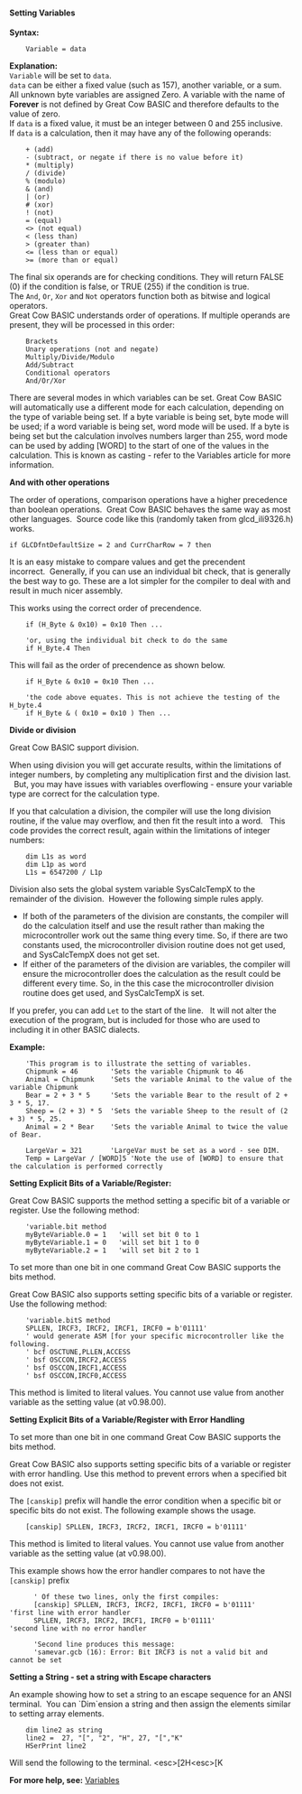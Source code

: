 <div class="section">

<div class="titlepage">

<div>

<div>

#### <span id="setting_variables"></span>Setting Variables

</div>

</div>

</div>

  
<span class="strong">**Syntax:**</span>

``` screen
    Variable = data
```

  
<span class="strong">**Explanation:**</span>  
`Variable` will be set to `data`.  
`data` can be either a fixed value (such as 157), another variable, or a
sum.  
All unknown byte variables are assigned Zero. A variable with the name
of <span class="strong">**Forever**</span> is not defined by Great Cow
BASIC and therefore defaults to the value of zero.  
If `data` is a fixed value, it must be an integer between 0 and 255
inclusive.  
If `data` is a calculation, then it may have any of the following
operands:

  

``` screen
    + (add)
    - (subtract, or negate if there is no value before it)
    * (multiply)
    / (divide)
    % (modulo)
    & (and)
    | (or)
    # (xor)
    ! (not)
    = (equal)
    <> (not equal)
    < (less than)
    > (greater than)
    <= (less than or equal)
    >= (more than or equal)
```

  
The final six operands are for checking conditions. They will return
FALSE (0) if the condition is false, or TRUE (255) if the condition is
true.  
The `And`, `Or`, `Xor` and `Not` operators function both as bitwise and
logical operators.  
Great Cow BASIC understands order of operations. If multiple operands
are present, they will be processed in this order:  

``` screen
    Brackets
    Unary operations (not and negate)
    Multiply/Divide/Modulo
    Add/Subtract
    Conditional operators
    And/Or/Xor
```

  
There are several modes in which variables can be set. Great Cow BASIC
will automatically use a different mode for each calculation, depending
on the type of variable being set. If a byte variable is being set, byte
mode will be used; if a word variable is being set, word mode will be
used. If a byte is being set but the calculation involves numbers larger
than 255, word mode can be used by adding \[WORD\] to the start of one
of the values in the calculation. This is known as casting - refer to
the Variables article for more information.  
  

<span class="strong">**And with other operations**</span>

The order of operations, comparison operations have a higher precedence
than boolean operations.  Great Cow BASIC behaves the same way as most
other languages.  Source code like this (randomly taken from
glcd\_ili9326.h) works.

``` screen
if GLCDfntDefaultSize = 2 and CurrCharRow = 7 then
```

It is an easy mistake to compare values and get the precendent
incorrect.  Generally, if you can use an individual bit check, that is
generally the best way to go. These are a lot simpler for the compiler
to deal with and result in much nicer assembly.

This works using the correct order of precendence.

``` screen
    if (H_Byte & 0x10) = 0x10 Then ...

    'or, using the individual bit check to do the same
    if H_Byte.4 Then
```

This will fail as the order of precendence as shown below.

``` screen
    if H_Byte & 0x10 = 0x10 Then ...

    'the code above equates. This is not achieve the testing of the H_byte.4
    if H_Byte & ( 0x10 = 0x10 ) Then ...
```

<span class="strong">**Divide or division**</span>

Great Cow BASIC support division.

When using division you will get accurate results, within the
limitations of integer numbers, by completing any multiplication first
and the division last.   But, you may have issues with variables
overflowing - ensure your variable type are correct for the calculation
type.

If you that calculation a division, the compiler will use the long
division routine, if the value may overflow, and then fit the result
into a word.   This code provides the correct result, again within the
limitations of integer numbers:

``` screen
    dim L1s as word
    dim L1p as word
    L1s = 6547200 / L1p
```

Division also sets the global system variable SysCalcTempX to the
remainder of the division.  However the following simple rules apply.  

<div class="itemizedlist">

-   If both of the parameters of the division are constants, the
    compiler will do the calculation itself and use the result rather
    than making the microcontroller work out the same thing every time.
    So, if there are two constants used, the microcontroller division
    routine does not get used, and SysCalcTempX does not get set.
-   If either of the parameters of the division are variables, the
    compiler will ensure the microcontroller does the calculation as the
    result could be different every time. So, in the this case the
    microcontroller division routine does get used, and SysCalcTempX is
    set.  

</div>

If you prefer, you can add `Let` to the start of the line.   It will not
alter the execution of the program, but is included for those who are
used to including it in other BASIC dialects.  
  

<span class="strong">**Example:**</span>

``` screen
    'This program is to illustrate the setting of variables.
    Chipmunk = 46        'Sets the variable Chipmunk to 46
    Animal = Chipmunk    'Sets the variable Animal to the value of the variable Chipmunk
    Bear = 2 + 3 * 5     'Sets the variable Bear to the result of 2 + 3 * 5, 17.
    Sheep = (2 + 3) * 5  'Sets the variable Sheep to the result of (2 + 3) * 5, 25.
    Animal = 2 * Bear    'Sets the variable Animal to twice the value of Bear.

    LargeVar = 321       'LargeVar must be set as a word - see DIM.
    Temp = LargeVar / [WORD]5 'Note the use of [WORD] to ensure that the calculation is performed correctly
```

  
  
<span class="strong">**Setting Explicit Bits of a
Variable/Register:**</span>  
  
Great Cow BASIC supports the method setting a specific bit of a variable
or register. Use the following method:  

``` screen
    'variable.bit method
    myByteVariable.0 = 1   'will set bit 0 to 1
    myByteVariable.1 = 0   'will set bit 1 to 0
    myByteVariable.2 = 1   'will set bit 2 to 1
```

  

To set more than one bit in one command Great Cow BASIC supports the
bits method.  

Great Cow BASIC also supports setting specific bits of a variable or
register. Use the following method:  

``` screen
    'variable.bitS method
    SPLLEN, IRCF3, IRCF2, IRCF1, IRCF0 = b'01111'
    ' would generate ASM [for your specific microcontroller like the following.
    ' bcf OSCTUNE,PLLEN,ACCESS
    ' bsf OSCCON,IRCF2,ACCESS
    ' bsf OSCCON,IRCF1,ACCESS
    ' bsf OSCCON,IRCF0,ACCESS
```

  
This method is limited to literal values. You cannot use value from
another variable as the setting value (at v0.98.00).  
  

<span class="strong">**Setting Explicit Bits of a Variable/Register with
Error Handling**</span>  
  
To set more than one bit in one command Great Cow BASIC supports the
bits method.  

Great Cow BASIC also supports setting specific bits of a variable or
register with error handling. Use this method to prevent errors when a
specified bit does not exist.  

The `[canskip]` prefix will handle the error condition when a specific
bit or specific bits do not exist. The following example shows the
usage.  

``` screen
    [canskip] SPLLEN, IRCF3, IRCF2, IRCF1, IRCF0 = b'01111'
```

  
This method is limited to literal values. You cannot use value from
another variable as the setting value (at v0.98.00).  
  
This example shows how the error handler compares to not have the
`[canskip]` prefix  

``` screen
      ' Of these two lines, only the first compiles:
      [canskip] SPLLEN, IRCF3, IRCF2, IRCF1, IRCF0 = b'01111'    'first line with error handler
      SPLLEN, IRCF3, IRCF2, IRCF1, IRCF0 = b'01111'              'second line with no error handler

      'Second line produces this message:
      'samevar.gcb (16): Error: Bit IRCF3 is not a valid bit and cannot be set
```

  
<span class="strong">**Setting a String - set a string with Escape
characters**</span>

An example showing how to set a string to an escape sequence for an ANSI
terminal.  You can \`Dim\`ension a string and then assign the elements
similar to setting array elements.

``` screen
    dim line2 as string
    line2 =  27, "[", "2", "H", 27, "[","K"
    HSerPrint line2
```

Will send the following to the terminal. &lt;esc&gt;\[2H&lt;esc&gt;\[K

  
  

<span class="strong">**For more help, see:**</span>
<a href="" class="link">Variables</a>

</div>
